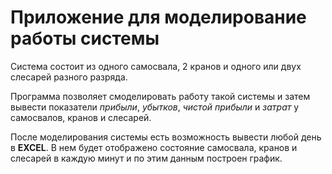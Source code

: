 # Приложение для моделирование работы системы

Система состоит из одного самосвала, 2 кранов и одного или двух слесарей разного разряда.

Программа позволяет смоделировать работу такой системы и затем вывести показатели *прибыли*, *убытков*, *чистой прибыли* и *затрат* у самосвалов, кранов и слесарей.

После моделирования системы есть возможность вывести любой день в **EXCEL**. В нем будет отображено состояние самосвала, кранов и слесарей в каждую минут и по этим данным построен график.
